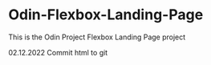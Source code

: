 # Odin-Flexbox-Landing-Page

This is the Odin Project Flexbox Landing Page project

02.12.2022 Commit html to git